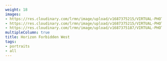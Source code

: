 ```yaml
---
weight: 18
images:
- https://res.cloudinary.com/lrmn/image/upload/v1687375215/VIRTUAL-PHOTOGRAPHY/hfw/lrmn-aloy_10_pjndze.jpg
- https://res.cloudinary.com/lrmn/image/upload/v1687375215/VIRTUAL-PHOTOGRAPHY/hfw/lrmn-aloy_7_sm9tlo.jpg
- https://res.cloudinary.com/lrmn/image/upload/v1687375187/VIRTUAL-PHOTOGRAPHY/hfw/lrmn-aloy_6_wriqmv.jpg
multipleColumn: true
title: Horizon Forbidden West
tags:
- portraits
- all
---
```


